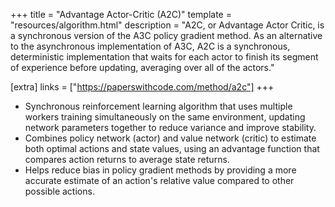 +++
title = "Advantage Actor-Critic (A2C)"
template = "resources/algorithm.html"
description = "A2C, or Advantage Actor Critic, is a synchronous version of the A3C policy gradient method. As an alternative to the asynchronous implementation of A3C, A2C is a synchronous, deterministic implementation that waits for each actor to finish its segment of experience before updating, averaging over all of the actors."

[extra]
links = ["https://paperswithcode.com/method/a2c"]
+++

* Synchronous reinforcement learning algorithm that uses multiple workers training simultaneously on the same environment, updating network parameters together to reduce variance and improve stability.
* Combines policy network (actor) and value network (critic) to estimate both optimal actions and state values, using an advantage function that compares action returns to average state returns.
* Helps reduce bias in policy gradient methods by providing a more accurate estimate of an action's relative value compared to other possible actions.